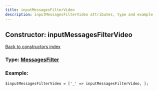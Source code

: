 ```yaml
---
title: inputMessagesFilterVideo
description: inputMessagesFilterVideo attributes, type and example
---
```

## Constructor: inputMessagesFilterVideo  
[Back to constructors index](index.md)






### Type: [MessagesFilter](../types/MessagesFilter.md)


### Example:

```
$inputMessagesFilterVideo = ['_' => inputMessagesFilterVideo, ];
```